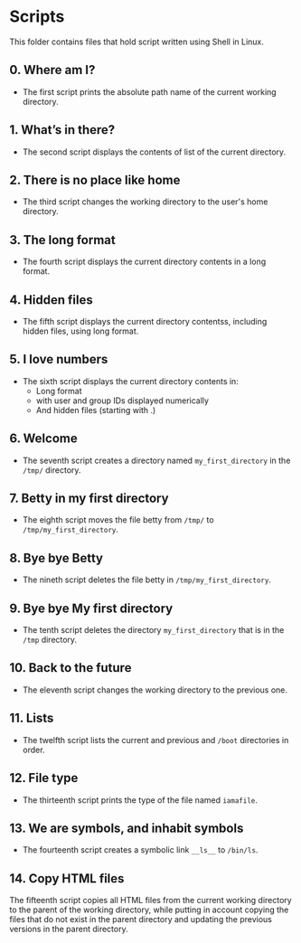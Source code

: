 # Scripts
This folder contains files that hold script written using Shell in Linux.


## 0. Where am I? 
- The first script prints the absolute path name of the current working directory.

## 1. What’s in there? 
- The second script displays the contents of list of the current directory.

## 2. There is no place like home 
- The third script changes the working directory to the user's home directory.

## 3. The long format 
- The fourth script displays the current directory contents in a long format.

## 4. Hidden files 
- The fifth script displays the current directory contentss, including hidden files, using long format.

## 5. I love numbers
- The sixth script displays the current directory contents in:
  - Long format
  - with user and group IDs displayed numerically
  - And hidden files (starting with .)

## 6. Welcome
- The seventh script creates a directory named `my_first_directory` in the `/tmp/` directory.

## 7. Betty in my first directory 
- The eighth script moves the file betty from `/tmp/` to `/tmp/my_first_directory`.

## 8. Bye bye Betty
- The nineth script deletes the file betty in `/tmp/my_first_directory`.

## 9. Bye bye My first directory 
- The tenth script deletes the directory `my_first_directory` that is in the `/tmp` directory.

## 10. Back to the future 
- The eleventh script changes the working directory to the previous one.

## 11. Lists
- The twelfth script lists the current and previous and `/boot` directories in order.

## 12. File type 
- The thirteenth script prints the type of the file named `iamafile`.

## 13. We are symbols, and inhabit symbols 
- The fourteenth script creates a symbolic link `__ls__` to `/bin/ls`.

## 14. Copy HTML files 
The fifteenth script copies all HTML files from the current working directory to the parent of the working directory, while putting in account copying the files that do not exist in the parent directory and updating the previous versions in the parent directory.

